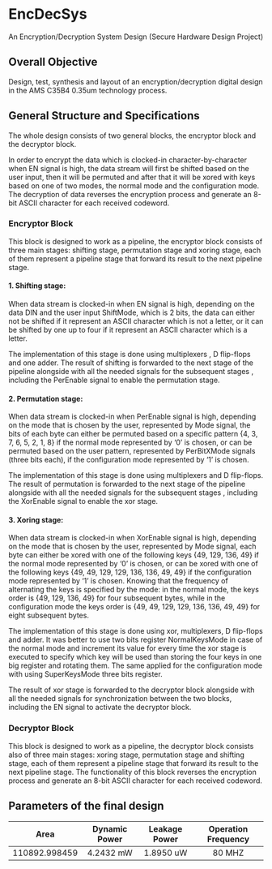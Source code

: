 # EncDecSys
An Encryption/Decryption System Design (Secure Hardware Design Project)

## Overall Objective
Design, test, synthesis and layout of an encryption/decryption digital design in the AMS C35B4 0.35um technology process.

## General Structure and Specifications
The whole design consists of two general blocks, the encryptor block and the decryptor block.

In order to encrypt the data which is clocked-in character-by-character when EN signal is high, the data stream will first be shifted based on the user input, then it will be permuted and after that it will be xored with keys based on one of two modes, the normal mode and the configuration mode. The decryption of data reverses the encryption process and generate an 8-bit ASCII character for each received codeword.

### Encryptor Block
This block is designed to work as a pipeline, the encryptor block consists of three main stages: shifting stage, permutation stage and xoring stage, each of them represent a pipeline stage that forward its result to the next pipeline stage.

#### 1. Shifting stage:
When data stream is clocked-in when EN signal is high, depending on the data DIN and the user input ShiftMode, which is 2 bits, the data can either not be shifted if it represent an ASCII character which is not a letter, or it can be shifted by one up to four if it represent an ASCII character which is a letter.

The implementation of this stage is done using multiplexers , D flip-flops and one adder. The result of shifting is forwarded to the next stage of the pipeline alongside with all the needed signals for the subsequent stages , including the PerEnable signal to enable the permutation stage.

#### 2. Permutation stage:
When data stream is clocked-in when PerEnable signal is high, depending on the mode that is chosen by the user, represented by Mode signal, the bits of each byte can either be permuted based on a specific pattern {4, 3, 7, 6, 5, 2, 1, 8} if the normal mode represented by ‘0’ is chosen, or can be permuted based on the user pattern, represented by PerBitXMode signals (three bits each), if the configuration mode represented by ‘1’ is chosen.

The implementation of this stage is done using multiplexers and D flip-flops. The result of permutation is forwarded to the next stage of the pipeline alongside with all the needed signals for the subsequent stages , including the XorEnable signal to enable the xor stage.

#### 3. Xoring stage:
When data stream is clocked-in when XorEnable signal is high, depending on the mode that is chosen by the user, represented by Mode signal, each byte can either be xored with one of the following keys {49, 129, 136, 49} if the normal mode represented by ‘0’ is chosen, or can be xored with one of the following keys {49, 49, 129, 129, 136, 136, 49, 49} if the configuration mode represented by ‘1’ is chosen. Knowing that the frequency of alternating the keys is specified by the mode: in the normal mode, the keys order is {49, 129, 136, 49} for four subsequent bytes, while in the configuration mode the keys order is {49, 49, 129, 129, 136, 136, 49, 49} for eight subsequent bytes. 

The implementation of this stage is done using xor, multiplexers, D flip-flops and adder. It was better to use two
bits register NormalKeysMode in case of the normal mode and increment its value for every time the xor stage is executed to specify which key will be used than storing the four keys in one big register and rotating them. The same applied for the configuration mode with using SuperKeysMode three bits register.

The result of xor stage is forwarded to the decryptor block alongside with all the needed signals for synchronization between the two blocks, including the EN signal to activate the decryptor block.

### Decryptor Block
This block is designed to work as a pipeline, the decryptor block consists also of three main stages: xoring stage, permutation stage and shifting stage, each of them represent a pipeline stage that forward its result to the next pipeline stage. The functionality of this block reverses the encryption process and generate an 8-bit ASCII character for each received codeword.

## Parameters of the final design

|      Area     | Dynamic Power | Leakage Power  | Operation Frequency |
| :-----------: | :-----------: | :------------: | :-----------------: |
| 110892.998459 |   4.2432 mW   |    1.8950 uW   |       80 MHZ        |

